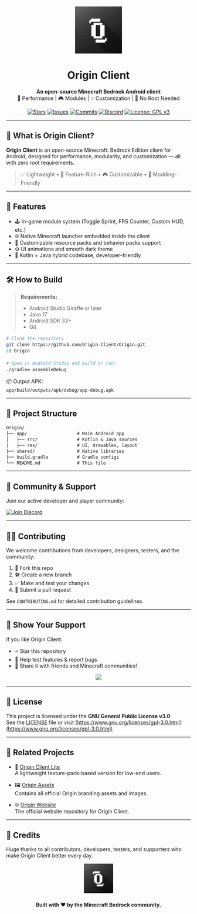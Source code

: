 <p align="center">
  <img src="https://raw.githubusercontent.com/Origin-Client/Origin/main/app/src/main/res/mipmap-xxxhdpi/ic_launcher.png" width="128" alt="Origin Client Logo" />
  <h1 align="center">Origin Client</h1>
  <p align="center">
    <b>An open-source Minecraft Bedrock Android client</b><br>
    🧩 Performance | 🎮 Modules | 💡 Customization | 📱 No Root Needed
  </p>
</p>

<p align="center">
  <a href="https://github.com/Origin-Client/Origin/stargazers"><img src="https://img.shields.io/github/stars/Origin-Client/Origin?color=yellow&logo=github&style=for-the-badge" alt="Stars"></a>
  <a href="https://github.com/Origin-Client/Origin/issues"><img src="https://img.shields.io/github/issues/Origin-Client/Origin?style=for-the-badge&logo=github" alt="Issues"></a>
  <a href="https://github.com/Origin-Client/Origin/commits/main"><img src="https://img.shields.io/github/commit-activity/m/Origin-Client/Origin?style=for-the-badge&logo=git" alt="Commits"></a>
  <a href="https://dsc.gg/origin-client"><img src="https://img.shields.io/discord/1149378282001813546?label=Join%20Discord&style=for-the-badge&logo=discord&color=5865F2&logoColor=white" alt="Discord"></a>
  <a href="https://www.gnu.org/licenses/gpl-3.0.html"><img src="https://img.shields.io/badge/License-GPLv3-blue.svg?style=for-the-badge&logo=gnu" alt="License: GPL v3"></a>
</p>
 
---

## 🚀 What is Origin Client?

**Origin Client** is an open-source Minecraft: Bedrock Edition client for Android, designed for performance, modularity, and customization — all with zero root requirements.

> ✅ Lightweight • 🎯 Feature-Rich • 🎮 Customizable • 🧱 Modding-Friendly

---

## 📱 Features

- 🕹️ In-game module system (Toggle Sprint, FPS Counter, Custom HUD, etc.)
- 🌐 Native Minecraft launcher embedded inside the client
- 🎨 Customizable resource packs and behavior packs support
- ⚙️ UI animations and smooth dark theme
- 🧰 Kotlin + Java hybrid codebase, developer-friendly

---

## 🛠️ How to Build

> **Requirements:**
> - Android Studio Giraffe or later
> - Java 17
> - Android SDK 33+
> - Git

```bash
# Clone the repository
git clone https://github.com/Origin-Client/Origin.git
cd Origin

# Open in Android Studio and build or run:
./gradlew assembleDebug
```

📦 Output APK:  
`app/build/outputs/apk/debug/app-debug.apk`

---

## 🧠 Project Structure

```
Origin/
├── app/                   # Main Android app
│   ├── src/               # Kotlin & Java sources
│   ├── res/               # UI, drawables, layout
├── shared/                # Native libraries
├── build.gradle           # Gradle configs
└── README.md              # This file
```

---

## 💬 Community & Support

Join our active developer and player community:

<p align="left">
  <a href="https://dsc.gg/origin-client">
    <img src="https://img.shields.io/badge/Join%20Our%20Discord-5865F2?style=for-the-badge&logo=discord&logoColor=white" alt="Join Discord">
  </a>
</p>

---

## 🧑‍💻 Contributing

We welcome contributions from developers, designers, testers, and the community:

1. 🍴 Fork this repo
2. 🛠️ Create a new branch
3. ✅ Make and test your changes
4. 📩 Submit a pull request

See `CONTRIBUTING.md` for detailed contribution guidelines.

---

## 🌟 Show Your Support

If you like Origin Client:

- ⭐ Star this repository
- 🧪 Help test features & report bugs
- 📢 Share it with friends and Minecraft communities!

<p align="center">
  <img src="https://media.giphy.com/media/IThjAlJnD9WNO/giphy.gif" width="300" />
</p>

---

## 📄 License

This project is licensed under the **GNU General Public License v3.0**  
See the [LICENSE](LICENSE) file or visit [https://www.gnu.org/licenses/gpl-3.0.html](https://www.gnu.org/licenses/gpl-3.0.html)

---

## 🔗 Related Projects

- 🔹 [Origin Client Lite](https://github.com/Origin-Client/Origin-lite)  
  A lightweight texture-pack-based version for low-end users.

- 🖼️ [Origin Assets](https://github.com/Origin-Client/Origin-Assets)  
  Contains all official Origin branding assets and images.

- 🌐 [Origin Website](https://github.com/Origin-Client/Origin-website)  
  The official website repository for Origin Client.

---

## 👥 Credits

Huge thanks to all contributors, developers, testers, and supporters who make Origin Client better every day.

<p align="center">
  <img src="https://raw.githubusercontent.com/Origin-Client/Origin/main/app/src/main/res/mipmap-xxxhdpi/ic_launcher_round.png" width="80">
</p>

<h4 align="center">Built with ❤️ by the Minecraft Bedrock community.</h4>
